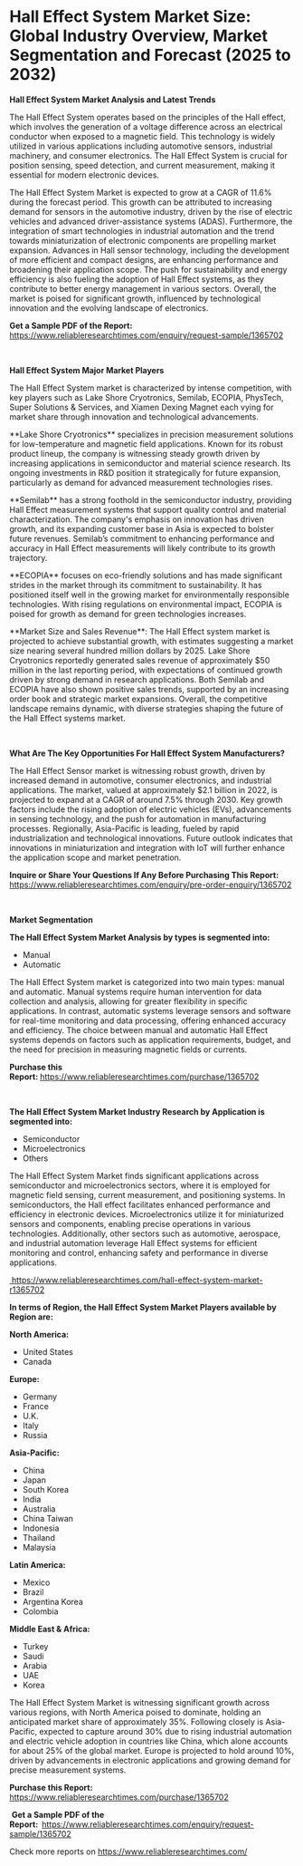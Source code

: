 <p><h1>Hall Effect System Market Size: Global Industry Overview, Market Segmentation and Forecast (2025 to 2032)</h1></p><p><strong>Hall Effect System Market Analysis and Latest Trends</strong></p>
<p><p>The Hall Effect System operates based on the principles of the Hall effect, which involves the generation of a voltage difference across an electrical conductor when exposed to a magnetic field. This technology is widely utilized in various applications including automotive sensors, industrial machinery, and consumer electronics. The Hall Effect System is crucial for position sensing, speed detection, and current measurement, making it essential for modern electronic devices.</p><p>The Hall Effect System Market is expected to grow at a CAGR of 11.6% during the forecast period. This growth can be attributed to increasing demand for sensors in the automotive industry, driven by the rise of electric vehicles and advanced driver-assistance systems (ADAS). Furthermore, the integration of smart technologies in industrial automation and the trend towards miniaturization of electronic components are propelling market expansion. Advances in Hall sensor technology, including the development of more efficient and compact designs, are enhancing performance and broadening their application scope. The push for sustainability and energy efficiency is also fueling the adoption of Hall Effect systems, as they contribute to better energy management in various sectors. Overall, the market is poised for significant growth, influenced by technological innovation and the evolving landscape of electronics.</p></p>
<p><strong>Get a Sample PDF of the Report:&nbsp;</strong> <a href="https://www.reliableresearchtimes.com/enquiry/request-sample/1365702?utm_campaign=2934&utm_medium=2&utm_source=Github&utm_content=ia&utm_term=22032025&utm_id=hall-effect-system">https://www.reliableresearchtimes.com/enquiry/request-sample/1365702</a></p>
<p>&nbsp;</p>
<p><strong>Hall Effect System Major Market Players</strong></p>
<p><p>The Hall Effect System market is characterized by intense competition, with key players such as Lake Shore Cryotronics, Semilab, ECOPIA, PhysTech, Super Solutions & Services, and Xiamen Dexing Magnet each vying for market share through innovation and technological advancements.</p><p>**Lake Shore Cryotronics** specializes in precision measurement solutions for low-temperature and magnetic field applications. Known for its robust product lineup, the company is witnessing steady growth driven by increasing applications in semiconductor and material science research. Its ongoing investments in R&D position it strategically for future expansion, particularly as demand for advanced measurement technologies rises.</p><p>**Semilab** has a strong foothold in the semiconductor industry, providing Hall Effect measurement systems that support quality control and material characterization. The company's emphasis on innovation has driven growth, and its expanding customer base in Asia is expected to bolster future revenues. Semilab’s commitment to enhancing performance and accuracy in Hall Effect measurements will likely contribute to its growth trajectory.</p><p>**ECOPIA** focuses on eco-friendly solutions and has made significant strides in the market through its commitment to sustainability. It has positioned itself well in the growing market for environmentally responsible technologies. With rising regulations on environmental impact, ECOPIA is poised for growth as demand for green technologies increases.</p><p>**Market Size and Sales Revenue**: The Hall Effect system market is projected to achieve substantial growth, with estimates suggesting a market size nearing several hundred million dollars by 2025. Lake Shore Cryotronics reportedly generated sales revenue of approximately $50 million in the last reporting period, with expectations of continued growth driven by strong demand in research applications. Both Semilab and ECOPIA have also shown positive sales trends, supported by an increasing order book and strategic market expansions. Overall, the competitive landscape remains dynamic, with diverse strategies shaping the future of the Hall Effect systems market.</p></p>
<p>&nbsp;</p>
<p><strong>What Are The Key Opportunities For Hall Effect System Manufacturers?</strong></p>
<p><p>The Hall Effect Sensor market is witnessing robust growth, driven by increased demand in automotive, consumer electronics, and industrial applications. The market, valued at approximately $2.1 billion in 2022, is projected to expand at a CAGR of around 7.5% through 2030. Key growth factors include the rising adoption of electric vehicles (EVs), advancements in sensing technology, and the push for automation in manufacturing processes. Regionally, Asia-Pacific is leading, fueled by rapid industrialization and technological innovations. Future outlook indicates that innovations in miniaturization and integration with IoT will further enhance the application scope and market penetration.</p></p>
<p><strong>Inquire or Share Your Questions If Any Before Purchasing This Report:</strong> <a href="https://www.reliableresearchtimes.com/enquiry/pre-order-enquiry/1365702?utm_campaign=2934&utm_medium=2&utm_source=Github&utm_content=ia&utm_term=22032025&utm_id=hall-effect-system">https://www.reliableresearchtimes.com/enquiry/pre-order-enquiry/1365702</a></p>
<p>&nbsp;</p>
<p><strong>Market Segmentation</strong></p>
<p><strong>The Hall Effect System Market Analysis by types is segmented into:</strong></p>
<p><ul><li>Manual</li><li>Automatic</li></ul></p>
<p><p>The Hall Effect System market is categorized into two main types: manual and automatic. Manual systems require human intervention for data collection and analysis, allowing for greater flexibility in specific applications. In contrast, automatic systems leverage sensors and software for real-time monitoring and data processing, offering enhanced accuracy and efficiency. The choice between manual and automatic Hall Effect systems depends on factors such as application requirements, budget, and the need for precision in measuring magnetic fields or currents.</p></p>
<p><strong>Purchase this Report:&nbsp;</strong><a href="https://www.reliableresearchtimes.com/purchase/1365702?utm_campaign=2934&utm_medium=2&utm_source=Github&utm_content=ia&utm_term=22032025&utm_id=hall-effect-system">https://www.reliableresearchtimes.com/purchase/1365702</a></p>
<p>&nbsp;</p>
<p><strong>The Hall Effect System Market Industry Research by Application is segmented into:</strong></p>
<p><ul><li>Semiconductor</li><li>Microelectronics</li><li>Others</li></ul></p>
<p><p>The Hall Effect System Market finds significant applications across semiconductor and microelectronics sectors, where it is employed for magnetic field sensing, current measurement, and positioning systems. In semiconductors, the Hall effect facilitates enhanced performance and efficiency in electronic devices. Microelectronics utilize it for miniaturized sensors and components, enabling precise operations in various technologies. Additionally, other sectors such as automotive, aerospace, and industrial automation leverage Hall Effect systems for efficient monitoring and control, enhancing safety and performance in diverse applications.</p></p>
<p><a href="https://www.reliableresearchtimes.com/hall-effect-system-market-r1365702?utm_campaign=2934&utm_medium=2&utm_source=Github&utm_content=ia&utm_term=22032025&utm_id=hall-effect-system">&nbsp;https://www.reliableresearchtimes.com/hall-effect-system-market-r1365702</a></p>
<p><strong>In terms of Region, the Hall Effect System Market Players available by Region are:</strong></p>
<p>
    <p> <strong> North America: </strong>
        <ul>
            <li>United States</li>
            <li>Canada</li>
        </ul>
        </p> 
    <p> <strong> Europe: </strong>
        <ul>
            <li>Germany</li>
            <li>France</li>
            <li>U.K.</li>
            <li>Italy</li>
            <li>Russia</li>
        </ul>
        </p> 
    <p> <strong> Asia-Pacific: </strong>
        <ul>
            <li>China</li>
            <li>Japan</li>
            <li>South Korea</li>
            <li>India</li>
            <li>Australia</li>
            <li>China Taiwan</li>
            <li>Indonesia</li>
            <li>Thailand</li>
            <li>Malaysia</li>
        </ul>
        </p> 
    <p> <strong> Latin America: </strong>
        <ul>
            <li>Mexico</li>
            <li>Brazil</li>
            <li>Argentina Korea</li>
            <li>Colombia</li>
        </ul>
        </p> 
    <p> <strong> Middle East & Africa: </strong>
        <ul>
            <li>Turkey</li>
            <li>Saudi</li>
            <li>Arabia</li>
            <li>UAE</li>
            <li>Korea</li>
        </ul>
    </p>
    </p>
<p><p>The Hall Effect System Market is witnessing significant growth across various regions, with North America poised to dominate, holding an anticipated market share of approximately 35%. Following closely is Asia-Pacific, expected to capture around 30% due to rising industrial automation and electric vehicle adoption in countries like China, which alone accounts for about 25% of the global market. Europe is projected to hold around 10%, driven by advancements in electronic applications and growing demand for precise measurement systems.</p></p>
<p><strong>Purchase this Report: </strong><a href="https://www.reliableresearchtimes.com/purchase/1365702?utm_campaign=2934&utm_medium=2&utm_source=Github&utm_content=ia&utm_term=22032025&utm_id=hall-effect-system">https://www.reliableresearchtimes.com/purchase/1365702</a></p>
<p>&nbsp;<strong>Get a Sample PDF of the Report:&nbsp;&nbsp;</strong><a href="https://www.reliableresearchtimes.com/enquiry/request-sample/1365702?utm_campaign=2934&utm_medium=2&utm_source=Github&utm_content=ia&utm_term=22032025&utm_id=hall-effect-system">https://www.reliableresearchtimes.com/enquiry/request-sample/1365702</a></p>
<p><strong></strong></p>
<p>Check more reports on <a href="https://www.reliableresearchtimes.com/?utm_campaign=2934&utm_medium=2&utm_source=Github&utm_content=ia&utm_term=22032025&utm_id=hall-effect-system">https://www.reliableresearchtimes.com/</a></p>